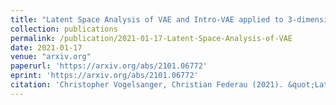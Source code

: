 ```yaml
---
title: "Latent Space Analysis of VAE and Intro-VAE applied to 3-dimensional MR Brain Volumes of Multiple Sclerosis, Leukoencephalopathy, and Healthy Patients"
collection: publications
permalink: /publication/2021-01-17-Latent-Space-Analysis-of-VAE
date: 2021-01-17
venue: "arxiv.org"
paperurl: 'https://arxiv.org/abs/2101.06772'
eprint: 'https://arxiv.org/abs/2101.06772'
citation: 'Christopher Vogelsanger, Christian Federau (2021). &quot;Latent Space Analysis of VAE and Intro-VAE applied to 3-dimensional MR Brain Volumes of Multiple Sclerosis, Leukoencephalopathy, and Healthy Patients.&quot;'
---
```

